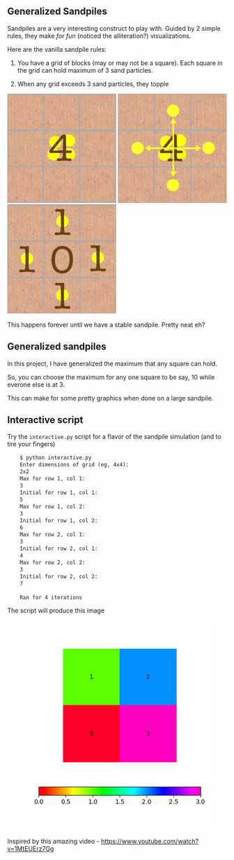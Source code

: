 ## Generalized Sandpiles

Sandpiles are a very interesting construct to play with. Guided by 2 simple rules, they make _for fun_ (noticed the alliteration?) visualizations. 

Here are the vanilla sandpile rules:

 1.  You have a grid of blocks (may or may not be a square). Each square in the grid can hold maximum of 3 sand particles.

 2.  When any grid exceeds 3 sand particles, they topple


<img src="https://github.com/darshanime/sandpiles/blob/master/images/sandpiles_1.png" width="250" height="250">
<img src="https://github.com/darshanime/sandpiles/blob/master/images/sandpiles_2.png" width="250" height="250">
<img src="https://github.com/darshanime/sandpiles/blob/master/images/sandpiles_3.png" width="250" height="250">

This happens forever until we have a stable sandpile. Pretty neat eh?

## Generalized sandpiles

In this project, I have generalized the maximum that any square can hold. 

So, you can choose the maximum for any one square to be say, 10 while everone else is at 3. 

This can make for some pretty graphics when done on a large sandpile.

## Interactive script

Try the `interactive.py` script for a flavor of the sandpile simulation (and to tire your fingers)

```
    $ python interactive.py
    Enter dimensions of grid (eg, 4x4):
    2x2
    Max for row 1, col 1:
    3
    Initial for row 1, col 1:
    5
    Max for row 1, col 2:
    3
    Initial for row 1, col 2:
    6
    Max for row 2, col 1:
    3
    Initial for row 2, col 1:
    4
    Max for row 2, col 2:
    3
    Initial for row 2, col 2:
    7
    
    Ran for 4 iterations
```
The script will produce this image

![img](https://github.com/darshanime/sandpiles/blob/master/images/sandpiles_4.png)

Inspired by this amazing video - <https://www.youtube.com/watch?v=1MtEUErz7Gg>
